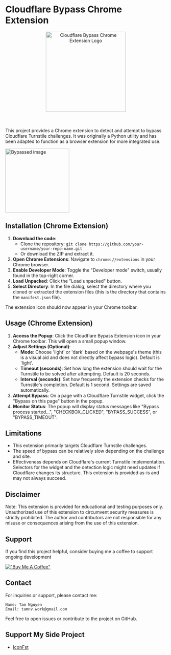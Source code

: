 # Cloudflare Bypass Chrome Extension

<div style="text-align: center; margin-bottom: 50px">
  <img src="assets/cf_bypass_logo.png" alt="Cloudflare Bypass Chrome Extension Logo" width="250">
</div>

This project provides a Chrome extension to detect and attempt to bypass Cloudflare Turnstile challenges. It was originally a Python utility and has been adapted to function as a browser extension for more integrated use.

<img src="assets/cf_turnstile.gif" alt="Bypassed image" width="200">


## Installation (Chrome Extension)

1.  **Download the code**:
    *   Clone the repository: `git clone https://github.com/your-username/your-repo-name.git`
    *   Or download the ZIP and extract it.
2.  **Open Chrome Extensions**: Navigate to `chrome://extensions` in your Chrome browser.
3.  **Enable Developer Mode**: Toggle the "Developer mode" switch, usually found in the top-right corner.
4.  **Load Unpacked**: Click the "Load unpacked" button.
5.  **Select Directory**: In the file dialog, select the directory where you cloned or extracted the extension files (this is the directory that contains the `manifest.json` file).

The extension icon should now appear in your Chrome toolbar.

## Usage (Chrome Extension)

1.  **Access the Popup**: Click the Cloudflare Bypass Extension icon in your Chrome toolbar. This will open a small popup window.
2.  **Adjust Settings (Optional)**:
    *   **Mode**: Choose 'light' or 'dark' based on the webpage's theme (this is a visual aid and does not directly affect bypass logic). Default is 'light'.
    *   **Timeout (seconds)**: Set how long the extension should wait for the Turnstile to be solved after attempting. Default is 20 seconds.
    *   **Interval (seconds)**: Set how frequently the extension checks for the Turnstile's completion. Default is 1 second.
    Settings are saved automatically.
3.  **Attempt Bypass**: On a page with a Cloudflare Turnstile widget, click the "Bypass on this page" button in the popup.
4.  **Monitor Status**: The popup will display status messages like "Bypass process started...", "CHECKBOX_CLICKED", "BYPASS_SUCCESS", or "BYPASS_TIMEOUT".

## Limitations
- This extension primarily targets Cloudflare Turnstile challenges.
- The speed of bypass can be relatively slow depending on the challenge and site.
- Effectiveness depends on Cloudflare's current Turnstile implementation. Selectors for the widget and the detection logic might need updates if Cloudflare changes its structure. This extension is provided as-is and may not always succeed.

## Disclaimer
Note: This extension is provided for educational and testing purposes only. Unauthorized use of this extension to circumvent security measures is strictly prohibited. The author and contributors are not responsible for any misuse or consequences arising from the use of this extension.

## Support
If you find this project helpful, consider buying me a coffee to support ongoing development

[!["Buy Me A Coffee"](https://www.buymeacoffee.com/assets/img/custom_images/orange_img.png)](https://www.buymeacoffee.com/tamnvworkr)


## Contact
For inquiries or support, please contact me:
```
Name: Tam Nguyen
Email: tamnv.work@gmail.com
```

Feel free to open issues or contribute to the project on GitHub.

## Support My Side Project
- [IconFst](https://iconfst.com)
